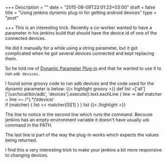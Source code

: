+++
Description = ""
date = "2015-08-09T22:01:23+03:00"
draft = false
title = "Using jenkins dynamic plug-in for getting android devices"
type = "post"

+++
This is an interesting trick.
Recently a co-worker wanted to have a parameter in his jenkins build that should have the device id of one of the connected devices.

He did it manually for a while using a string parameter, but it got complicated when he got several devices connected and kept replacing them.

So he told me of [Dynamic Parameter Plug-in](https://wiki.jenkins-ci.org/display/JENKINS/Dynamic+Parameter+Plug-in) and that he wanted to use it to run ```adb devices```.
<!--more-->

I found some groovy code to run adb devices and the code used for the dynamic parameter is below:
{{< highlight groovy >}}
def list =['all']
['/usr/local/bin/adb', 'devices'].execute().text.eachLine { line ->
            def matcher = line =~ /^(.*)\tdevice/         
            if (matcher) {
                list << matcher[0][1]
            }
        }
list
{{< /highlight >}}

The line to notice is the second line which runs the command. Becouse jenkins has an empty environment variable it doesn't have usually ```adb``` command in the PATH.

The last line is part of the way the plug-in works which expects the values being returned.

I find this a very interesting trick to make your jenkins a bit more responsive to changing devices.